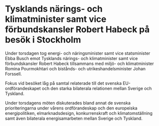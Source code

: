 # Tysklands närings- och klimatminister samt vice förbundskansler Robert Habeck på besök i Stockholm

Under torsdagen tog energi- och näringsminister samt vice statsminister Ebba Busch emot Tysklands närings- och klimatminister samt vice förbundskansler Robert Habeck tillsammans med miljö- och klimatminister Romina Pourmokhtari och bistånds- och utrikeshandelsminister Johan Forssell.

Fokus vid besöket låg på samtal relaterade till det svenska EU-ordförandeskapet och den starka bilaterala relationen mellan Sverige och Tyskland.

Under torsdagens möten diskuterades bland annat de svenska prioriteringarna under vårens ordförandeskap och den europeiska energipolitiken, elmarknadsdesign, konkurrenskraft och klimatomställning samt även bilaterala energisamarbeten mellan Sverige och Tyskland.
